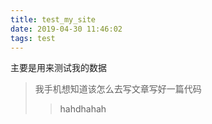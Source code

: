 ```yaml
---
title: test_my_site
date: 2019-04-30 11:46:02
tags: test
---
```


主要是用来测试我的数据
>我手机想知道该怎么去写文章写好一篇代码
>>hahdhahah 